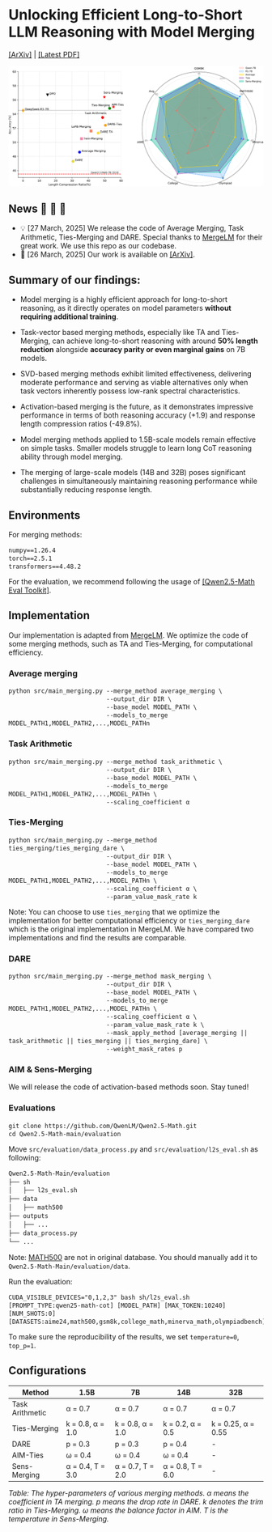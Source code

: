 # Unlocking Efficient Long-to-Short LLM Reasoning with Model Merging

[[ArXiv]](http://arxiv.org/abs/2503.20641) | [[Latest PDF]](resource/MM4Long2Short.pdf)

![overall figures](resource/fig1.png)

## News 🔔 🔔 🔔 

- 💡 [27 March, 2025] We release the code of Average Merging, Task Arithmetic, Ties-Merging and DARE. Special thanks to [MergeLM](https://github.com/yule-BUAA/MergeLM) for their great work. We use this repo as our codebase.
- 📣 [26 March, 2025] Our work is available on [[ArXiv]](http://arxiv.org/abs/2503.20641). 

## Summary of our findings:

- Model merging is a highly efficient approach for long-to-short reasoning, as it directly operates on model parameters **without requiring additional training**.

- Task-vector based merging methods, especially like TA and Ties-Merging, can achieve long-to-short reasoning with around **50\% length reduction** alongside **accuracy parity or even marginal gains** on 7B models. 
  
- SVD-based merging methods exhibit limited effectiveness, delivering moderate performance and serving as viable alternatives only when task vectors inherently possess low-rank spectral characteristics.
  
- Activation-based merging is the future, as it demonstrates impressive performance in terms of both reasoning accuracy (+1.9) and response length compression ratios (-49.8\%).
  
- Model merging methods applied to 1.5B-scale models remain effective on simple tasks. Smaller models struggle to learn long CoT reasoning ability through model merging. 
  
- The merging of large-scale models (14B and 32B) poses significant challenges in simultaneously maintaining reasoning performance while substantially reducing response length.

## Environments
For merging methods:
```angular2html
numpy==1.26.4
torch==2.5.1
transformers==4.48.2
```

For the evaluation, we recommend following the usage of [[Qwen2.5-Math Eval Toolkit]](https://github.com/QwenLM/Qwen2.5-Math).

## Implementation

Our implementation is adapted from [MergeLM](https://github.com/yule-BUAA/MergeLM). We optimize the code of some merging methods, such as TA and Ties-Merging, for computational efficiency.

### Average merging

```shell
python src/main_merging.py --merge_method average_merging \
                           --output_dir DIR \
                           --base_model MODEL_PATH \
                           --models_to_merge MODEL_PATH1,MODEL_PATH2,...,MODEL_PATHn
```

### Task Arithmetic
```shell
python src/main_merging.py --merge_method task_arithmetic \
                           --output_dir DIR \
                           --base_model MODEL_PATH \
                           --models_to_merge MODEL_PATH1,MODEL_PATH2,...,MODEL_PATHn \
                           --scaling_coefficient α
```

### Ties-Merging
```shell
python src/main_merging.py --merge_method ties_merging/ties_merging_dare \
                           --output_dir DIR \
                           --base_model MODEL_PATH \
                           --models_to_merge MODEL_PATH1,MODEL_PATH2,...,MODEL_PATHn \
                           --scaling_coefficient α \
                           --param_value_mask_rate k
```

Note: You can choose to use `ties_merging` that we optimize the implementation for better computational efficiency or `ties_merging_dare` which is the original implementation in MergeLM. We have compared two implementations and find the results are comparable.

### DARE
```shell
python src/main_merging.py --merge_method mask_merging \
                           --output_dir DIR \
                           --base_model MODEL_PATH \
                           --models_to_merge MODEL_PATH1,MODEL_PATH2,...,MODEL_PATHn \
                           --scaling_coefficient α \
                           --param_value_mask_rate k \
                           --mask_apply_method [average_merging || task_arithmetic || ties_merging || ties_merging_dare] \
                           --weight_mask_rates p
```

### AIM & Sens-Merging
We will release the code of activation-based methods soon. Stay tuned!

### Evaluations

```shell
git clone https://github.com/QwenLM/Qwen2.5-Math.git
cd Qwen2.5-Math-main/evaluation
```

Move `src/evaluation/data_process.py` and `src/evaluation/l2s_eval.sh` as following:

```markdown
Qwen2.5-Math-Main/evaluation
├── sh
│   ├── l2s_eval.sh
├── data
│   ├── math500
├── outputs
│   ├── ...
├── data_process.py
└── ...
```

Note: [MATH500](https://huggingface.co/datasets/HuggingFaceH4/MATH-500) are not in original database. You should manually add it to `Qwen2.5-Math-Main/evaluation/data`.

Run the evaluation:
```shell
CUDA_VISIBLE_DEVICES="0,1,2,3" bash sh/l2s_eval.sh [PROMPT_TYPE:qwen25-math-cot] [MODEL_PATH] [MAX_TOKEN:10240] [NUM_SHOTS:0] [DATASETS:aime24,math500,gsm8k,college_math,minerva_math,olympiadbench]
```

To make sure the reproducibility of the results, we set `temperature=0`, `top_p=1`.

## Configurations

| Method           | 1.5B           | 7B                 | 14B                | 32B                |
|------------------|----------------|--------------------|--------------------|--------------------|
| Task Arithmetic  | α = 0.7        | α = 0.7           | α = 0.7           | α = 0.7           |
| Ties-Merging     | k = 0.8, α = 1.0 | k = 0.8, α = 1.0   | k = 0.2, α = 0.5   | k = 0.25, α = 0.55 |
| DARE             | p = 0.3        | p = 0.3           | p = 0.4           | -                  |
| AIM-Ties         | ω = 0.4        | ω = 0.4           | ω = 0.4           | -                  |
| Sens-Merging     | α = 0.4, T = 3.0 | α = 0.7, T = 2.0  | α = 0.8, T = 6.0  | -                  |

*Table: The hyper-parameters of various merging methods. α means the coefficient in TA merging. p means the drop rate in DARE. k denotes the trim ratio in Ties-Merging. ω means the balance factor in AIM. T is the temperature in Sens-Merging.*

